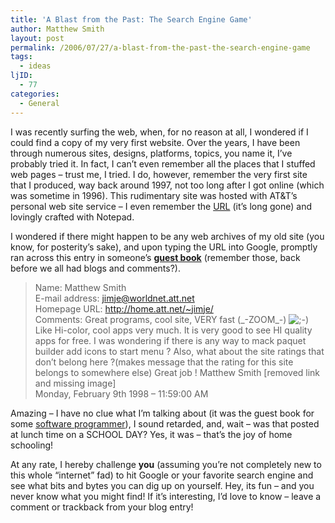 ```yaml
---
title: 'A Blast from the Past: The Search Engine Game'
author: Matthew Smith
layout: post
permalink: /2006/07/27/a-blast-from-the-past-the-search-engine-game
tags:
  - ideas
ljID:
  - 77
categories:
  - General
---
```

I was recently surfing the web, when, for no reason at all, I wondered if I could find a copy of my very first website. Over the years, I have been through numerous sites, designs, platforms, topics, you name it, I&#8217;ve probably tried it. In fact, I can&#8217;t even remember all the places that I stuffed web pages &#8211; trust me, I tried. I do, however, remember the very first site that I produced, way back around 1997, not too long after I got online (which was sometime in 1996). This rudimentary site was hosted with AT&T&#8217;s personal web site service &#8211; I even remember the [URL][1] (it&#8217;s long gone) and lovingly crafted with Notepad.

I wondered if there might happen to be any web archives of my old site (you know, for posterity&#8217;s sake), and upon typing the URL into Google, promptly ran across this entry in someone&#8217;s **[guest book][2]** (remember those, back before we all had blogs and comments?).

> Name: Matthew Smith  
> E-mail address: jimje@worldnet.att.net  
> Homepage URL: http://home.att.net/~jimje/  
> Comments: Great programs, cool site, VERY fast (\_-ZOOM\_-) <img src="http://digivation.net/wp-includes/images/smilies/icon_wink.gif" alt=";-)" class="wp-smiley" /> Like Hi-color, cool apps very much. It is very good to see HI quality apps for free. I was wondering if there is any way to mack paquet builder add icons to start menu ? Also, what about the site ratings that don&#8217;t belong here ?(makes message that the rating for this site belongs to somewhere else) Great job ! Matthew Smith [removed link and missing image]  
> Monday, February 9th 1998 &#8211; 11:59:00 AM

Amazing &#8211; I have no clue what I&#8217;m talking about (it was the guest book for some [software programmer][3]), I sound retarded, and, wait &#8211; was that posted at lunch time on a SCHOOL DAY? Yes, it was &#8211; that&#8217;s the joy of home schooling!

At any rate, I hereby challenge **you** (assuming you&#8217;re not completely new to this whole &#8220;internet&#8221; fad) to hit Google or your favorite search engine and see what bits and bytes you can dig up on yourself. Hey, its fun &#8211; and you never know what you might find! If it&#8217;s interesting, I&#8217;d love to know &#8211; leave a comment or trackback from your blog entry!

 [1]: http://home.att.net/~jimje/
 [2]: http://books.dreambook.com/gdg/livre.html
 [3]: http://www.gdgsoft.com/